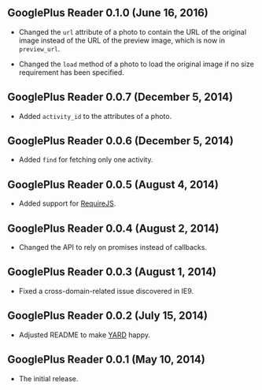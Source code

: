 ## GooglePlus Reader 0.1.0 (June 16, 2016)

* Changed the `url` attribute of a photo to contain the URL of the original
  image instead of the URL of the preview image, which is now in `preview_url`.

* Changed the `load` method of a photo to load the original image if no size
  requirement has been specified.

## GooglePlus Reader 0.0.7 (December 5, 2014)

* Added `activity_id` to the attributes of a photo.

## GooglePlus Reader 0.0.6 (December 5, 2014)

* Added `find` for fetching only one activity.

## GooglePlus Reader 0.0.5 (August 4, 2014)

* Added support for [RequireJS](http://requirejs.org/).

## GooglePlus Reader 0.0.4 (August 2, 2014)

* Changed the API to rely on promises instead of callbacks.

## GooglePlus Reader 0.0.3 (August 1, 2014)

* Fixed a cross-domain-related issue discovered in IE9.

## GooglePlus Reader 0.0.2 (July 15, 2014)

* Adjusted README to make [YARD](http://yardoc.org/) happy.

## GooglePlus Reader 0.0.1 (May 10, 2014)

* The initial release.
